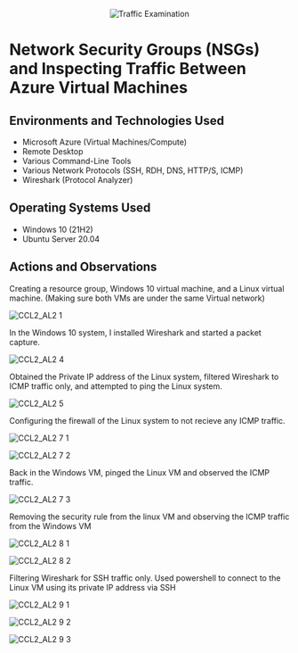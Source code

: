 <p align="center">
<img src="https://i.imgur.com/Ua7udoS.png" alt="Traffic Examination"/>
</p>

<h1>Network Security Groups (NSGs) and Inspecting Traffic Between Azure Virtual Machines</h1>



<h2>Environments and Technologies Used</h2>

- Microsoft Azure (Virtual Machines/Compute)
- Remote Desktop
- Various Command-Line Tools
- Various Network Protocols (SSH, RDH, DNS, HTTP/S, ICMP)
- Wireshark (Protocol Analyzer)

<h2>Operating Systems Used </h2>

- Windows 10 (21H2)
- Ubuntu Server 20.04

<h2>Actions and Observations</h2>
<p>
Creating a resource group, Windows 10 virtual machine, and a Linux virtual machine. (Making sure both VMs are under the same Virtual network)
</p>

<p>
  
![CCL2_AL2 1](https://github.com/user-attachments/assets/012652cf-68d4-4a05-a62a-a103f7db6d1b)

</p>

<p>
In the Windows 10 system, I installed Wireshark and started a packet capture.
</p>

<p>
  
![CCL2_AL2 4](https://github.com/user-attachments/assets/fee3ad8c-38d1-4eea-bfee-64bf7b1f8302)

</p>

<p>
Obtained the Private IP address of the Linux system, filtered Wireshark to ICMP traffic only, and attempted to ping the Linux system.
</p>

<p>

![CCL2_AL2 5](https://github.com/user-attachments/assets/6c79c844-b0c9-4e58-8d7f-cb844653aa35)

</p>

<p>
Configuring the firewall of the Linux system to not recieve any ICMP traffic.
</p>

<p>

![CCL2_AL2 7 1](https://github.com/user-attachments/assets/172be43e-36fc-4965-a13d-e765389db4da)

![CCL2_AL2 7 2](https://github.com/user-attachments/assets/dfc90c84-1154-48fd-911f-8765870c363e)

</p>

<p>
Back in the Windows VM, pinged the Linux VM and observed the ICMP traffic.
</p>

<p>

![CCL2_AL2 7 3](https://github.com/user-attachments/assets/c26709dc-4c2d-4928-9b96-4337e717561a)

</p>

<p>
Removing the security rule from the linux VM and observing the ICMP traffic from the Windows VM
</p>

<p>

![CCL2_AL2 8 1](https://github.com/user-attachments/assets/f8914533-431c-444e-bf45-4e7162c9a681)

![CCL2_AL2 8 2](https://github.com/user-attachments/assets/22dc289f-0075-477d-a641-496515f7d27c)

</p>

<p>
Filtering Wireshark for SSH traffic only. Used powershell to connect to the Linux VM using its private IP address via SSH
</p>

<p>

![CCL2_AL2 9 1](https://github.com/user-attachments/assets/89eb4f4f-de74-4186-afe9-a0c4745cd7f9)

![CCL2_AL2 9 2](https://github.com/user-attachments/assets/0510cdc3-283a-47c1-96e8-6d8e9d495085)

![CCL2_AL2 9 3](https://github.com/user-attachments/assets/c1eb1d9b-8e57-4fa5-9d91-18d362756f12)

</p>

